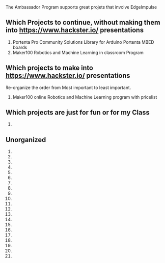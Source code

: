 The Ambassador Program supports great projets that involve EdgeImpulse


## Which Projects to continue, without making them into https://www.hackster.io/ presentations

1. Portenta Pro Community Solutions Library for Arduino Portenta MBED boards
1. Maker100 Robotics and Machine Learning in classroom Program




## Which projects to make into https://www.hackster.io/ presentations

Re-organize the order from Most important to least important.


1. Maker100 online Robotics and Machine Learning program with pricelist



## Which projects are just for fun or for my Class

1.





## Unorganized

1.
1.
1.
1.
1.
1.
1.
1.
1.
1.
1.
1.
1.
1.
1.
1.
1.
1.
1.
1.
1.

